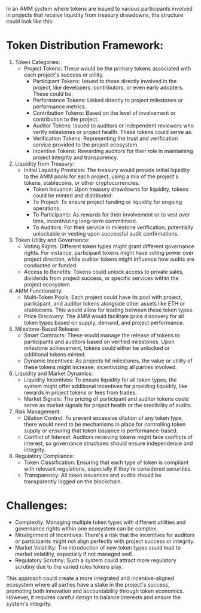 
In an AMM system where tokens are issued to various participants involved in projects that receive liquidity from treasury drawdowns, the structure could look like this:

# Token Distribution Framework:
1. Token Categories:
    * Project Tokens: These would be the primary tokens associated with each project's success or utility.
        * Participant Tokens: Issued to those directly involved in the project, like developers, contributors, or even early adopters. These could be:
        * Performance Tokens: Linked directly to project milestones or performance metrics.
        * Contribution Tokens: Based on the level of involvement or contribution to the project.
        * Auditor Tokens: Issued to auditors or independent reviewers who verify milestones or project health. These tokens could serve as:
        * Verification Tokens: Representing the trust and verification service provided to the project ecosystem.
        * Incentive Tokens: Rewarding auditors for their role in maintaining project integrity and transparency.
2. Liquidity from Treasury:
    * Initial Liquidity Provision: The treasury would provide initial liquidity to the AMM pools for each project, using a mix of the project's tokens, stablecoins, or other cryptocurrencies.
        * Token Issuance: Upon treasury drawdowns for liquidity, tokens could be minted and distributed:
        * To Project: To ensure project funding or liquidity for ongoing operations.
        * To Participants: As rewards for their involvement or to vest over time, incentivizing long-term commitment.
        * To Auditors: For their service in milestone verification, potentially unlockable or vesting upon successful audit confirmations.
3. Token Utility and Governance:
    * Voting Rights: Different token types might grant different governance rights. For instance, participant tokens might have voting power over project direction, while auditor tokens might influence how audits are conducted or funded.
    * Access to Benefits: Tokens could unlock access to private sales, dividends from project success, or specific services within the project ecosystem.
4. AMM Functionality:
    * Multi-Token Pools: Each project could have its pool with project, participant, and auditor tokens alongside other assets like ETH or stablecoins. This would allow for trading between these token types.
    * Price Discovery: The AMM would facilitate price discovery for all token types based on supply, demand, and project performance.
5. Milestone-Based Release:
    * Smart Contracts: These would manage the release of tokens to participants and auditors based on verified milestones. Upon milestone achievement, tokens could either be unlocked or additional tokens minted.
    * Dynamic Incentives: As projects hit milestones, the value or utility of these tokens might increase, incentivizing all parties involved.
6. Liquidity and Market Dynamics:
    * Liquidity Incentives: To ensure liquidity for all token types, the system might offer additional incentives for providing liquidity, like rewards in project tokens or fees from trades.
    * Market Signals: The pricing of participant and auditor tokens could serve as market signals for project health or the credibility of audits.
7. Risk Management:
    * Dilution Control: To prevent excessive dilution of any token type, there would need to be mechanisms in place for controlling token supply or ensuring that token issuance is performance-based.
    * Conflict of Interest: Auditors receiving tokens might face conflicts of interest, so governance structures should ensure independence and integrity.
8. Regulatory Compliance:
    * Token Classification: Ensuring that each type of token is compliant with relevant regulations, especially if they're considered securities.
    * Transparency: All token issuances and audits should be transparently logged on the blockchain.

# Challenges:

* Complexity: Managing multiple token types with different utilities and governance rights within one ecosystem can be complex.
* Misalignment of Incentives: There's a risk that the incentives for auditors or participants might not align perfectly with project success or integrity.
* Market Volatility: The introduction of new token types could lead to market volatility, especially if not managed well.
* Regulatory Scrutiny: Such a system could attract more regulatory scrutiny due to the varied roles tokens play.

This approach could create a more integrated and incentive-aligned ecosystem where all parties have a stake in the project's success, promoting both innovation and accountability through token economics. However, it requires careful design to balance interests and ensure the system's integrity.
